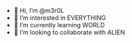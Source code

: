 - 👋 Hi, I’m @m3r0L
- 👀 I’m interested in EVERYTHING
- 🌱 I’m currently learning WORLD
- 💞️ I’m looking to collaborate with ALIEN
<!--
- 📫 How to reach me ?? 
-->
<!---
m3r0L/m3r0L is a ✨ special ✨ repository because its `README.md` (this file) appears on your GitHub profile.
You can click the Preview link to take a look at your changes.
--->
